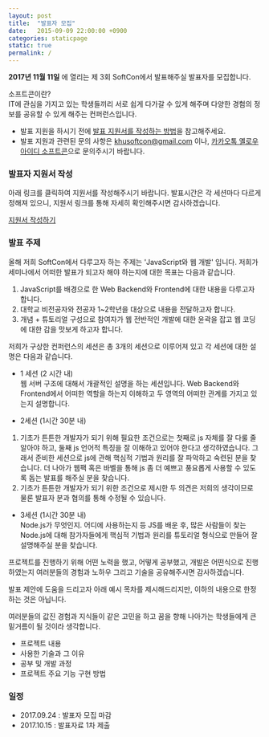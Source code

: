 ```yaml
---
layout: post
title:  "발표자 모집"
date:   2015-09-09 22:00:00 +0900
categories: staticpage
static: true
permalink: /
---
```


**2017년 11월 11일** 에 열리는 제 3회 SoftCon에서 발표해주실 발표자를 모집합니다.

소프트콘이란?  
IT에 관심을 가지고 있는 학생들끼리 서로 쉽게 다가갈 수 있게 해주며
다양한 경험의 정보를 공유할 수 있게 해주는 컨퍼런스입니다.

* 발표 지원을 하시기 전에 <a href="/guide">발표 지원서를 작성하는 방법</a>을 참고해주세요.
* 발표 지원과 관련된 문의 사항은 khusoftcon@gmail.com 이나, <a href="http://plus.kakao.com/home/@소프트콘">카카오톡 옐로우 아이디 소프트콘</a>으로 문의주시기 바랍니다.

### 발표자 지원서 작성
아래 링크를 클릭하여 지원서를 작성해주시기 바랍니다. 발표시간은 각 세션마다 다르게 정해져 있으니, 지원서 링크를 통해 자세히 확인해주시면 감사하겠습니다.

<a href="https://goo.gl/forms/oZJDYK5as1vMb1q43"> 지원서 작성하기 </a>

### 발표 주제
올해 저희 SoftCon에서 다루고자 하는 주제는 'JavaScript와 웹 개발' 입니다.
저희가 세미나에서 어떠한 발표가 되고자 해야 하는지에 대한 목표는 다음과 같습니다.

1. JavaScript를 배경으로 한 Web Backend와 Frontend에 대한 내용을 다루고자 합니다.
2. 대학교 비전공자와 전공자 1~2학년을 대상으로 내용을 전달하고자 합니다.
3. 개념 + 튜토리얼 구성으로 참여자가 웹 전반적인 개발에 대한 윤곽을 잡고 웹 코딩에 대한 감을 맛보게 하고자 합니다.

저희가 구상한 컨퍼런스의 세션은 총 3개의 세션으로 이루어져 있고 각 세션에 대한 설명은 다음과 같습니다.

* 1 세션 (2 시간 내)  
웹 서버 구조에 대해서 개괄적인 설명을 하는 세션입니다. Web Backend와 Frontend에서 어떠한 역할을 하는지 이해하고 두 영역의 어떠한 관계를 가지고 있는지 설명합니다.  

* 2세션 (1시간 30분 내)  
1. 기초가 튼튼한 개발자가 되기 위해 필요한 조건으로는 첫째로 js 자체를 잘 다룰 줄 알아야 하고, 둘째 js 언어적 특징을 잘 이해하고 있어야 한다고 생각하였습니다. 그래서 준비한 세션으로 js에 관해 핵심적 기법과 원리를 잘 파악하고 숙련된 분을 찾습니다. 더 나아가 웹팩 혹은 바벨을 통해 js 좀 더 예쁘고 풍요롭게 사용할 수 있도록 돕는 발표를 해주실 분을 찾습니다.  
2. 기초가 튼튼한 개발자가 되기 위한 조건으로 제시한 두 의견은 저희의 생각이므로 물론 발표자 분과 협의를 통해 수정될 수 있습니다.  

* 3세션 (1시간 30분 내)  
Node.js가 무엇인지. 어디에 사용하는지 등 JS를 배운 후, 많은 사람들이 찾는 Node.js에 대해 참가자들에게 핵심적 기법과 원리를 튜토리얼 형식으로 만들어 잘 설명해주실 분을 찾습니다.  


프로젝트를 진행하기 위해 어떤 노력을 했고, 어떻게 공부했고, 개발은 어떤식으로 진행하였는지 여러분들의 경험과 노하우 그리고 기술을 공유해주시면 감사하겠습니다.

발표 제안에 도움을 드리고자 아래 예시 목차를 제시해드리지만, 이하의 내용으로 한정하는 것은 아닙니다.

여러분들의 값진 경험과 지식들이 같은 고민을 하고 꿈을 향해 나아가는 학생들에게 큰 밑거름이 될 것이라 생각합니다.

* 프로젝트 내용
* 사용한 기술과 그 이유
* 공부 및 개발 과정
* 프로젝트 주요 기능 구현 방법

### 일정
* 2017.09.24 : 발표자 모집 마감
* 2017.10.15 : 발표자료 1차 제출
